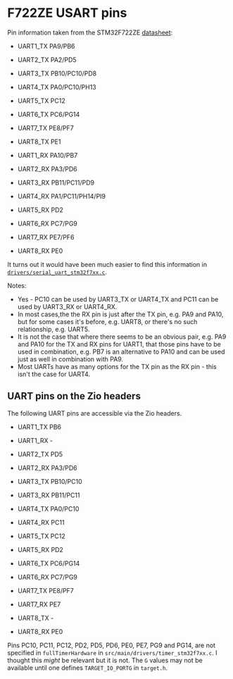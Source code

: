 F722ZE USART pins
=================

Pin information taken from the STM32F722ZE [datasheet](https://www.st.com/resource/en/datasheet/stm32f722ze.pdf):

* UART1_TX PA9/PB6
* UART2_TX PA2/PD5
* UART3_TX PB10/PC10/PD8
* UART4_TX PA0/PC10/PH13
* UART5_TX PC12
* UART6_TX PC6/PG14
* UART7_TX PE8/PF7
* UART8_TX PE1

* UART1_RX PA10/PB7
* UART2_RX PA3/PD6
* UART3_RX PB11/PC11/PD9
* UART4_RX PA1/PC11/PH14/PI9
* UART5_RX PD2
* UART6_RX PC7/PG9
* UART7_RX PE7/PF6
* UART8_RX PE0

It turns out it would have been much easier to find this information in [`drivers/serial_uart_stm32f7xx.c`](https://github.com/betaflight/betaflight/blob/4.2.5/src/main/drivers/serial_uart_stm32f7xx.c).

Notes:

* Yes - PC10 can be used by UART3_TX or UART4_TX and PC11 can be used by UART3_RX or UART4_RX.
* In most cases,the the RX pin is just after the TX pin, e.g. PA9 and PA10, but for some cases it's before, e.g. UART8, or there's no such relationship, e.g. UART5.
* It is not the case that where there seems to be an obvious pair, e.g. PA9 and PA10 for the TX and RX pins for UART1, that those pins have to be used in combination, e.g. PB7 is an alternative to PA10 and can be used just as well in combination with PA9.
* Most UARTs have as many options for the TX pin as the RX pin - this isn't the case for UART4.

UART pins on the Zio headers
----------------------------

The following UART pins are accessible via the Zio headers.

* UART1_TX PB6
* UART1_RX -

* UART2_TX PD5
* UART2_RX PA3/PD6

* UART3_TX PB10/PC10
* UART3_RX PB11/PC11

* UART4_TX PA0/PC10
* UART4_RX PC11

* UART5_TX PC12
* UART5_RX PD2

* UART6_TX PC6/PG14
* UART6_RX PC7/PG9

* UART7_TX PE8/PF7
* UART7_RX PE7

* UART8_TX -
* UART8_RX PE0

Pins PC10, PC11, PC12, PD2, PD5, PD6, PE0, PE7, PG9 and PG14, are not specified in `fullTimerHardware` in `src/main/drivers/timer_stm32f7xx.c`. I thought this _might_ be relevant but it is not. The `G` values may not be available until one defines `TARGET_IO_PORTG` in `target.h`.
